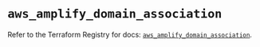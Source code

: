 # `aws_amplify_domain_association`

Refer to the Terraform Registry for docs: [`aws_amplify_domain_association`](https://registry.terraform.io/providers/hashicorp/aws/5.46.0/docs/resources/amplify_domain_association).
